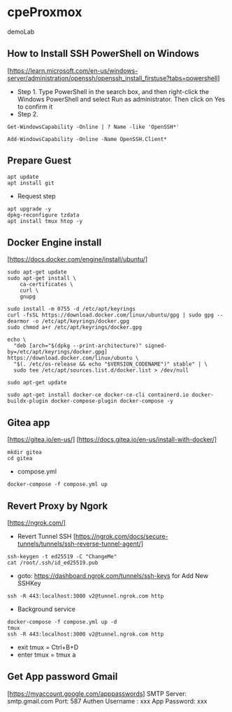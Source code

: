 # cpeProxmox
demoLab

## How to Install SSH PowerShell on Windows 
[https://learn.microsoft.com/en-us/windows-server/administration/openssh/openssh_install_firstuse?tabs=powershell]
- Step 1. Type PowerShell in the search box, and then right-click the Windows PowerShell and select Run as administrator. Then click on Yes to confirm it
- Step 2.
```
Get-WindowsCapability -Online | ? Name -like 'OpenSSH*'
```
```
Add-WindowsCapability -Online -Name OpenSSH.Client*
```
## Prepare Guest
```
apt update
apt install git
```
- Request step
```
apt upgrade -y
dpkg-reconfigure tzdata
apt install tmux htop -y
```
## Docker Engine install
[https://docs.docker.com/engine/install/ubuntu/]
```
sudo apt-get update
sudo apt-get install \
    ca-certificates \
    curl \
    gnupg

sudo install -m 0755 -d /etc/apt/keyrings
curl -fsSL https://download.docker.com/linux/ubuntu/gpg | sudo gpg --dearmor -o /etc/apt/keyrings/docker.gpg
sudo chmod a+r /etc/apt/keyrings/docker.gpg

echo \
  "deb [arch="$(dpkg --print-architecture)" signed-by=/etc/apt/keyrings/docker.gpg] https://download.docker.com/linux/ubuntu \
  "$(. /etc/os-release && echo "$VERSION_CODENAME")" stable" | \
  sudo tee /etc/apt/sources.list.d/docker.list > /dev/null

sudo apt-get update

sudo apt-get install docker-ce docker-ce-cli containerd.io docker-buildx-plugin docker-compose-plugin docker-compose -y
```

## Gitea app
[https://gitea.io/en-us/]
[https://docs.gitea.io/en-us/install-with-docker/]
```
mkdir gitea
cd gitea
```
- compose.yml
```
docker-compose -f compose.yml up
```

## Revert Proxy by Ngork
[https://ngrok.com/]
- Revert Tunnel SSH
[https://ngrok.com/docs/secure-tunnels/tunnels/ssh-reverse-tunnel-agent/]
```
ssh-keygen -t ed25519 -C "ChangeMe"
cat /root/.ssh/id_ed25519.pub
```
- goto: https://dashboard.ngrok.com/tunnels/ssh-keys for Add New SSHKey
```
ssh -R 443:localhost:3000 v2@tunnel.ngrok.com http
```
- Background service
```
docker-compose -f compose.yml up -d
tmux
ssh -R 443:localhost:3000 v2@tunnel.ngrok.com http
```
- exit tmux = Ctrl+B+D 
- enter tmux = tmux a

## Get App password Gmail
[https://myaccount.google.com/apppasswords]
SMTP Server: smtp.gmail.com
Port: 587
Authen Username : xxx
App Password: xxx

